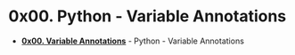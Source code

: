 # 0x00. Python - Variable Annotations

- **[0x00. Variable Annotations](./0x00-python_variable_annotations/)** - Python - Variable Annotations
